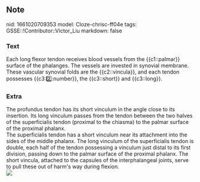 ## Note
nid: 1661020709353
model: Cloze-chrisc-ff04e
tags: GSSE::!Contributor::Victor_Liu
markdown: false

### Text
Each long flexor tendon receives blood vessels from the {{c1::palmar}} surface of the phalanges. The vessels are invested in synovial membrane. These vascular synovial folds are the {{c2::vincula}}, and each tendon possesses {{c3::two::number}}, the {{c3::short}} and {{c3::long}}.

### Extra
<div>
  The profundus tendon has its short vinculum in the angle close to
  its insertion. Its long vinculum passes from the tendon between
  the two halves of the superficialis tendon (proximal to the
  chiasma) to the palmar surface of the proximal phalanx.
</div>
<div>
  The superficialis tendon has a short vinculum near its attachment
  into the sides of the middle phalanx. The long vinculum of the
  superficialis tendon is double, each half of the tendon
  possessing a vinculum just distal to its first division, passing
  down to the palmar surface of the proximal phalanx. The short
  vincula, attached to the capsules of the interphalangeal joints,
  serve to pull these out of harm's way during flexion.
</div><img src=
"paste-9bc997e0cb3700aaf8b8f1efeda65c1bb09a1c2c.jpg">
